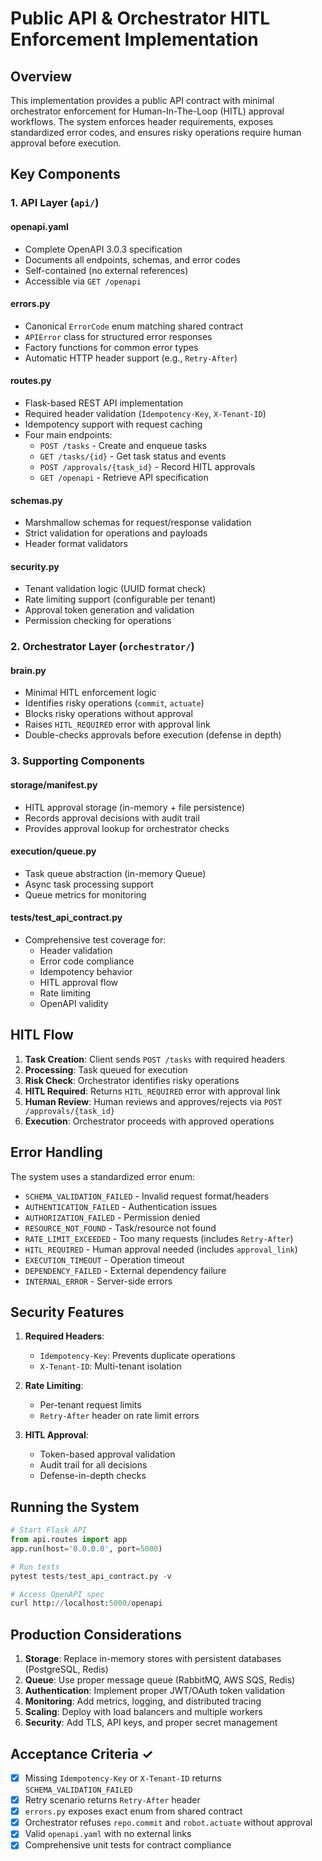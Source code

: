 ﻿# Public API & Orchestrator HITL Enforcement Implementation

## Overview
This implementation provides a public API contract with minimal orchestrator enforcement for Human-In-The-Loop (HITL) approval workflows. The system enforces header requirements, exposes standardized error codes, and ensures risky operations require human approval before execution.

## Key Components

### 1. API Layer (`api/`)

#### **openapi.yaml**
- Complete OpenAPI 3.0.3 specification
- Documents all endpoints, schemas, and error codes
- Self-contained (no external references)
- Accessible via `GET /openapi`

#### **errors.py**
- Canonical `ErrorCode` enum matching shared contract
- `APIError` class for structured error responses
- Factory functions for common error types
- Automatic HTTP header support (e.g., `Retry-After`)

#### **routes.py**
- Flask-based REST API implementation
- Required header validation (`Idempotency-Key`, `X-Tenant-ID`)
- Idempotency support with request caching
- Four main endpoints:
  - `POST /tasks` - Create and enqueue tasks
  - `GET /tasks/{id}` - Get task status and events
  - `POST /approvals/{task_id}` - Record HITL approvals
  - `GET /openapi` - Retrieve API specification

#### **schemas.py**
- Marshmallow schemas for request/response validation
- Strict validation for operations and payloads
- Header format validators

#### **security.py**
- Tenant validation logic (UUID format check)
- Rate limiting support (configurable per tenant)
- Approval token generation and validation
- Permission checking for operations

### 2. Orchestrator Layer (`orchestrator/`)

#### **brain.py**
- Minimal HITL enforcement logic
- Identifies risky operations (`commit`, `actuate`)
- Blocks risky operations without approval
- Raises `HITL_REQUIRED` error with approval link
- Double-checks approvals before execution (defense in depth)

### 3. Supporting Components

#### **storage/manifest.py**
- HITL approval storage (in-memory + file persistence)
- Records approval decisions with audit trail
- Provides approval lookup for orchestrator checks

#### **execution/queue.py**
- Task queue abstraction (in-memory Queue)
- Async task processing support
- Queue metrics for monitoring

#### **tests/test_api_contract.py**
- Comprehensive test coverage for:
  - Header validation
  - Error code compliance
  - Idempotency behavior
  - HITL approval flow
  - Rate limiting
  - OpenAPI validity

## HITL Flow

1. **Task Creation**: Client sends `POST /tasks` with required headers
2. **Processing**: Task queued for execution
3. **Risk Check**: Orchestrator identifies risky operations
4. **HITL Required**: Returns `HITL_REQUIRED` error with approval link
5. **Human Review**: Human reviews and approves/rejects via `POST /approvals/{task_id}`
6. **Execution**: Orchestrator proceeds with approved operations

## Error Handling

The system uses a standardized error enum:
- `SCHEMA_VALIDATION_FAILED` - Invalid request format/headers
- `AUTHENTICATION_FAILED` - Authentication issues
- `AUTHORIZATION_FAILED` - Permission denied
- `RESOURCE_NOT_FOUND` - Task/resource not found
- `RATE_LIMIT_EXCEEDED` - Too many requests (includes `Retry-After`)
- `HITL_REQUIRED` - Human approval needed (includes `approval_link`)
- `EXECUTION_TIMEOUT` - Operation timeout
- `DEPENDENCY_FAILED` - External dependency failure
- `INTERNAL_ERROR` - Server-side errors

## Security Features

1. **Required Headers**:
   - `Idempotency-Key`: Prevents duplicate operations
   - `X-Tenant-ID`: Multi-tenant isolation

2. **Rate Limiting**:
   - Per-tenant request limits
   - `Retry-After` header on rate limit errors

3. **HITL Approval**:
   - Token-based approval validation
   - Audit trail for all decisions
   - Defense-in-depth checks

## Running the System

```python
# Start Flask API
from api.routes import app
app.run(host='0.0.0.0', port=5000)

# Run tests
pytest tests/test_api_contract.py -v

# Access OpenAPI spec
curl http://localhost:5000/openapi
```

## Production Considerations

1. **Storage**: Replace in-memory stores with persistent databases (PostgreSQL, Redis)
2. **Queue**: Use proper message queue (RabbitMQ, AWS SQS, Redis)
3. **Authentication**: Implement proper JWT/OAuth token validation
4. **Monitoring**: Add metrics, logging, and distributed tracing
5. **Scaling**: Deploy with load balancers and multiple workers
6. **Security**: Add TLS, API keys, and proper secret management

## Acceptance Criteria ✓

- [x] Missing `Idempotency-Key` or `X-Tenant-ID` returns `SCHEMA_VALIDATION_FAILED`
- [x] Retry scenario returns `Retry-After` header
- [x] `errors.py` exposes exact enum from shared contract
- [x] Orchestrator refuses `repo.commit` and `robot.actuate` without approval
- [x] Valid `openapi.yaml` with no external links
- [x] Comprehensive unit tests for contract compliance